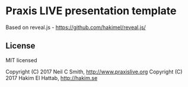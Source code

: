 # Praxis LIVE presentation template

Based on reveal.js - https://github.com/hakimel/reveal.js/

## License

MIT licensed

Copyright (C) 2017 Neil C Smith, http://www.praxislive.org
Copyright (C) 2017 Hakim El Hattab, http://hakim.se
